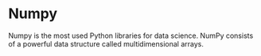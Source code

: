 # Numpy
Numpy  is the most used Python libraries for data science. NumPy consists of a powerful data structure called multidimensional arrays.
